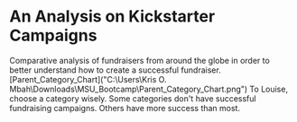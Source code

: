 # An Analysis on Kickstarter Campaigns
Comparative analysis of fundraisers from around the globe in order to better understand how to create a successful fundraiser.
[Parent_Category_Chart]("C:\Users\Kris O. Mbah\Downloads\MSU_Bootcamp\Parent_Category_Chart.png")
To Louise, choose a category wisely. Some categories don't have successful fundraising campaigns. Others have more success than most.

